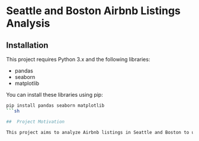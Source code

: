 # Seattle and Boston Airbnb Listings Analysis

## Installation
This project requires Python 3.x and the following libraries:

- pandas
- seaborn
- matplotlib

You can install these libraries using pip:
```sh
pip install pandas seaborn matplotlib
```sh

##  Project Motivation

This project aims to analyze Airbnb listings in Seattle and Boston to uncover insights about hosts and their impact on review scores. Specifically, we investigate the relationships between host characteristics (e.g., response rate, acceptance rate, superhost status) and review scores. This analysis can help potential hosts understand factors that contribute to higher review scores and improve their listings accordingly.
